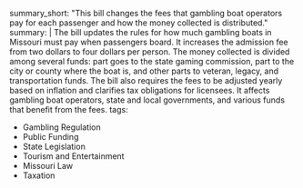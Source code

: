 summary_short: "This bill changes the fees that gambling boat operators pay for each passenger and how the money collected is distributed."
summary: |
  The bill updates the rules for how much gambling boats in Missouri must pay when passengers board. It increases the admission fee from two dollars to four dollars per person. The money collected is divided among several funds: part goes to the state gaming commission, part to the city or county where the boat is, and other parts to veteran, legacy, and transportation funds. The bill also requires the fees to be adjusted yearly based on inflation and clarifies tax obligations for licensees. It affects gambling boat operators, state and local governments, and various funds that benefit from the fees.
tags:
  - Gambling Regulation
  - Public Funding
  - State Legislation
  - Tourism and Entertainment
  - Missouri Law
  - Taxation
